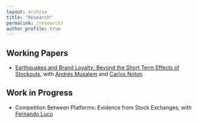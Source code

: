 ```yaml
---
layout: archive
title: "Research"
permalink: /research/
author_profile: true
---
```


## Working Papers

- [Earthquakes and Brand Loyalty: Beyond the Short Term Effects of Stockouts](https://papers.ssrn.com/sol3/papers.cfm?abstract_id=3325923), with [Andrés Musalem](http://www.dii.uchile.cl/~amusalem/) and [Carlos Noton](http://www.dii.uchile.cl/~cnoton/)

## Work in Progress

- Competition Between Platforms: Evidence from Stock Exchanges, with [Fernando Luco](https://sites.google.com/site/flucoe/)
